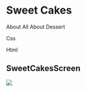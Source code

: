 <h1>Sweet Cakes </h1>

About All About Dessert

Css

Html

<h2>SweetCakesScreen</h2>

![](screen.gif)
